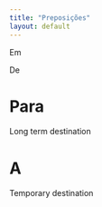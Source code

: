 ```yaml
---
title: "Preposições"
layout: default 
---
```


Em


De

# Para

Long term destination

# A

Temporary destination 


